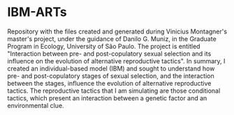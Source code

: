 # IBM-ARTs
Repository with the files created and generated during Vinicius Montagner's master's project, under the guidance of Danilo G. Muniz, in the Graduate Program in Ecology, University of São Paulo. The project is entitled "Interaction between pre- and post-copulatory sexual selection and its influence on the evolution of alternative reproductive tactics". In summary, I created an individual-based model (IBM) and sought to understand how pre- and post-copulatory stages of sexual selection, and the interaction between the stages, influence the evolution of alternative reproductive tactics. The reproductive tactics that I am simulating are those conditional tactics, which present an interaction between a genetic factor and an environmental clue.
